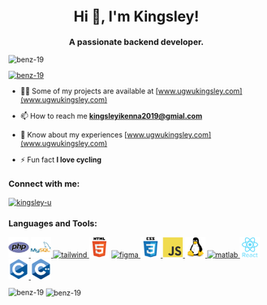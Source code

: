 <h1 align="center">Hi 👋, I'm Kingsley!</h1>
<h3 align="center">A passionate backend developer.</h3>

<p align="left"> <img src="https://komarev.com/ghpvc/?username=benz-19&label=Profile%20views&color=0e75b6&style=flat" alt="benz-19" /> </p>

<p align="left"> <a href="https://github.com/ryo-ma/github-profile-trophy"><img src="https://github-profile-trophy.vercel.app/?username=benz-19" alt="benz-19" /></a> </p>

- 👨‍💻 Some of my projects are available at [www.ugwukingsley.com](www.ugwukingsley.com)

- 📫 How to reach me **kingsleyikenna2019@gmial.com**

- 📄 Know about my experiences [www.ugwukingsley.com](www.ugwukingsley.com)

- ⚡ Fun fact **I love cycling**

<h3 align="left">Connect with me:</h3>
<p align="left">
<a href="https://linkedin.com/in/kingsley-u" target="blank"><img align="center" src="https://raw.githubusercontent.com/rahuldkjain/github-profile-readme-generator/master/src/images/icons/Social/linked-in-alt.svg" alt="kingsley-u" height="30" width="40" /></a>
</p>

<h3 align="left">Languages and Tools:</h3>

<p align="left">
  <a href="https://www.php.net" target="_blank" rel="noreferrer"> <img src="https://raw.githubusercontent.com/devicons/devicon/master/icons/php/php-original.svg" alt="php" width="40" height="40"/> </a> 
<a href="https://www.mysql.com/" target="_blank" rel="noreferrer"> <img src="https://raw.githubusercontent.com/devicons/devicon/master/icons/mysql/mysql-original-wordmark.svg" alt="mysql" width="40" height="40"/> </a>
 <a href="https://tailwindcss.com/" target="_blank" rel="noreferrer"> <img src="https://www.vectorlogo.zone/logos/tailwindcss/tailwindcss-icon.svg" alt="tailwind" width="40" height="40"/> </a>
<img src="https://raw.githubusercontent.com/devicons/devicon/master/icons/html5/html5-original-wordmark.svg" alt="html5" width="40" height="40"/> </a> <a href="https://developer.mozilla.org/en-US/docs/Web/JavaScript" target="_blank" rel="noreferrer">
  <img src="https://www.vectorlogo.zone/logos/figma/figma-icon.svg" alt="figma" width="40" height="40"/> </a> <a href="https://www.w3.org/html/" target="_blank" rel="noreferrer"> 
 <a href="https://www.w3schools.com/css/" target="_blank" rel="noreferrer"> <img src="https://raw.githubusercontent.com/devicons/devicon/master/icons/css3/css3-original-wordmark.svg" alt="css3" width="40" height="40"/> </a> <a href="https://www.figma.com/" target="_blank" rel="noreferrer">  <img src="https://raw.githubusercontent.com/devicons/devicon/master/icons/javascript/javascript-original.svg" alt="javascript" width="40" height="40"/> </a> <a href="https://www.linux.org/" target="_blank" rel="noreferrer"> <img src="https://raw.githubusercontent.com/devicons/devicon/master/icons/linux/linux-original.svg" alt="linux" width="40" height="40"/> </a> <a href="https://www.mathworks.com/" target="_blank" rel="noreferrer"> <img src="https://upload.wikimedia.org/wikipedia/commons/2/21/Matlab_Logo.png" alt="matlab" width="40" height="40"/> </a>  <a href="https://reactjs.org/" target="_blank" rel="noreferrer"> <img src="https://raw.githubusercontent.com/devicons/devicon/master/icons/react/react-original-wordmark.svg" alt="react" width="40" height="40"/> </a> 
    <a href="https://www.cprogramming.com/" target="_blank" rel="noreferrer"> <img src="https://raw.githubusercontent.com/devicons/devicon/master/icons/c/c-original.svg" alt="c" width="40" height="40"/> </a> <a href="https://www.w3schools.com/cpp/" target="_blank" rel="noreferrer"> <img src="https://raw.githubusercontent.com/devicons/devicon/master/icons/cplusplus/cplusplus-original.svg" alt="cplusplus" width="40" height="40"/> </a>
  </p>

<p><img align="left" src="https://github-readme-stats.vercel.app/api/top-langs?username=benz-19&show_icons=true&locale=en&layout=compact" alt="benz-19" /></p>

<p>&nbsp;<img align="center" src="https://github-readme-stats.vercel.app/api?username=benz-19&show_icons=true&locale=en" alt="benz-19" /></p>


